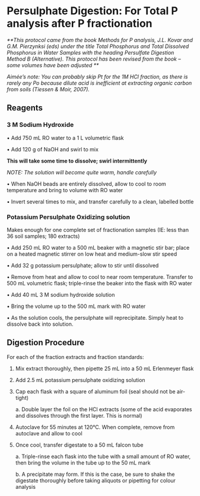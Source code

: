 # Persulphate Digestion: For Total P analysis after P fractionation

_**This protocol came from the book Methods for P analysis, J.L. Kovar and G.M. Pierzynksi (eds) under the title Total Phosphorus and Total Dissolved Phosphorus in Water Samples with the heading Persulfate Digestion Method B (Alternative).
This protocol has been revised from the book – some volumes have been adjusted **_

_Aimée’s note: You can probably skip Pt for the 1M HCl fraction, as there is rarely any Po because dilute acid is inefficient at extracting organic carbon from soils (Tiessen & Moir, 2007)._

## Reagents

### 3 M Sodium Hydroxide

•	Add 750 mL RO water to a 1 L volumetric flask

•	Add 120 g of NaOH and swirl to mix 

  <b>This will take some time to dissolve; swirl intermittently</b>

  _*NOTE: The solution will become quite warm, handle carefully*_

•	When NaOH beads are entirely dissolved, allow to cool to room temperature and bring to volume with RO water

•	Invert several times to mix, and transfer carefully to a clean, labelled bottle

### Potassium Persulphate Oxidizing solution

Makes enough for one complete set of fractionation samples (IE: less than 36 soil samples; 180 extracts)

•	Add 250 mL RO water to a 500 mL beaker with a magnetic stir bar; place on a heated magnetic stirrer on low heat and medium-slow stir speed

•	Add 32 g potassium persulphate; allow to stir until dissolved

•	Remove from heat and allow to cool to near room temperature. Transfer to 500 mL volumetric flask; triple-rinse the beaker into the flask with RO water

•	Add 40 mL 3 M sodium hydroxide solution

•	Bring the volume up to the 500 mL mark with RO water

•	As the solution cools, the persulphate will reprecipitate. Simply heat to dissolve back into solution. 

## Digestion Procedure

For each of the fraction extracts and fraction standards:

1.	Mix extract thoroughly, then pipette 25 mL into a 50 mL Erlenmeyer flask 

2.	Add 2.5 mL potassium persulphate oxidizing solution
   
3.	Cap each flask with a square of aluminum foil (seal should not be air-tight)
   
    a.	Double layer the foil on the HCl extracts (some of the acid evaporates and dissolves through the first layer. This is normal)

5.	Autoclave for 55 minutes at 120°C. When complete, remove from autoclave and allow to cool
   
6.	Once cool, transfer digestate to a 50 mL falcon tube

    a.	Triple-rinse each flask into the tube with a small amount of RO water, then bring the volume in the tube up to the 50 mL mark

    b.	A precipitate may form. If this is the case, be sure to shake the digestate thoroughly before taking aliquots or pipetting for colour analysis

